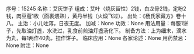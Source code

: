 序号：15245
名称：艾灰饼子
组成：艾叶（烧灰留性）2钱，白龙骨2钱，定粉2钱，肉豆蔻1枚（面裹煨熟），黄丹半钱（火煅飞过）。
出处：《杨氏家藏方》卷十八。
主治：小儿吐泻，日夜无度。
加减：None
功效：None
用法用量：每服1饼子，先取油灯盏，水洗过，乳食前煎油灯盏汤化下。
制备方法：上为细末，滴水为丸，每1两作40丸，捏作饼子。
临床应用：None
各家论述：None
用药禁忌：None
附注：None
